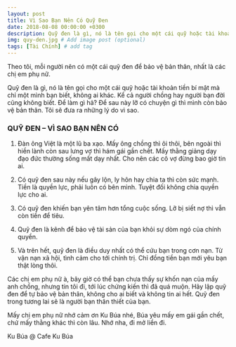 ```yaml
---
layout: post
title: Vì Sao Bạn Nên Có Quỹ Đen
date: 2018-08-08 00:00:00 +0300
description: Quỹ đen là gì, nó là tên gọi cho một cái quỹ hoặc tài khoản tiền bí mật mà chỉ một mình bạn biết, không ai khác. Kể cả người chồng hay người bạn đời cũng không biết. Để làm gì hả? Để sau này lỡ có chuyện gì thì mình còn bảo vệ bản thân. Tôi sẽ đưa ra những lý do vì sao. # Add post description (optional)
img: quy-den.jpg # Add image post (optional)
tags: [Tài Chính] # add tag
---
```


Theo tôi, mỗi người nên có một cái quỹ đen để bảo vệ bản thân, nhất là các chị em phụ nữ.

Quỹ đen là gì, nó là tên gọi cho một cái quỹ hoặc tài khoản tiền bí mật mà chỉ một mình bạn biết, không ai khác. Kể cả người chồng hay người bạn đời cũng không biết. Để làm gì hả? Để sau này lỡ có chuyện gì thì mình còn bảo vệ bản thân. Tôi sẽ đưa ra những lý do vì sao.

### QUỸ ĐEN – VÌ SAO BẠN NÊN CÓ

1) Đàn ông Việt là một lũ ba xạo. Mấy ông chồng thì ôi thôi, bên ngoài thì hiền lành còn sau lưng vợ thì hám gái gần chết. Mấy thằng giảng dạy đạo đức thường sống mất dạy nhất. Cho nên các cô vợ đừng bao giờ tin ai.

2) Có quỹ đen sau này nếu gây lộn, ly hôn hay chia ta thì còn sức mạnh. Tiền là quyền lực, phải luôn có bên mình. Tuyệt đối không chia quyền lực cho ai.

3) Có quỹ đen khiến bạn yên tâm hơn tổng cuộc sống. Lỡ bị siết nợ thì vẫn còn tiền để tiêu.

4) Quỹ đen là kênh để bảo vệ tài sản của bạn khỏi sự dòm ngó của chính quyền.

5) Và trên hết, quỹ đen là điều duy nhất có thể cứu bạn trong cơn nạn. Từ vận nạn xã hội, tình cảm cho tới chính trị. Chỉ đồng tiền bạn mới yêu bạn thật lòng thôi.


Các chị em phụ nữ à, bây giờ có thể bạn chưa thấy sự khốn nạn của mấy anh chồng, nhưng tin tôi đi, tới lúc chứng kiến thì đã quá muộn. Hãy lập quỹ đen để tự bảo vệ bản thân, không cho ai biết và không tin ai hết. Quỹ đen trong tương lai sẽ là người bạn thân thiết của bạn.

Mấy chị em phụ nữ nhớ cảm ơn Ku Búa nhé, Búa yêu mấy em gái gần chết, chứ mấy thằng khác thì còn lâu. Nhớ nha, đi mở liền đi.

Ku Búa @ Cafe Ku Búa